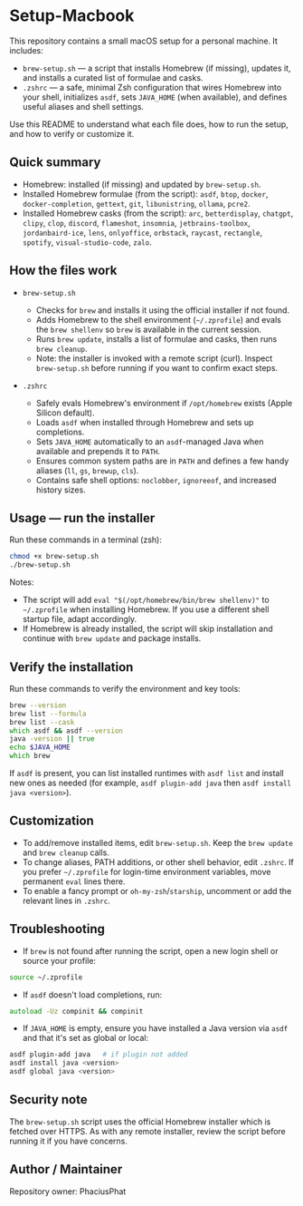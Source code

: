 # Setup-Macbook

This repository contains a small macOS setup for a personal machine. It includes:

- `brew-setup.sh` — a script that installs Homebrew (if missing), updates it, and installs a curated list of formulae and casks.
- `.zshrc` — a safe, minimal Zsh configuration that wires Homebrew into your shell, initializes `asdf`, sets `JAVA_HOME` (when available), and defines useful aliases and shell settings.

Use this README to understand what each file does, how to run the setup, and how to verify or customize it.

## Quick summary

- Homebrew: installed (if missing) and updated by `brew-setup.sh`.
- Installed Homebrew formulae (from the script): `asdf`, `btop`, `docker`, `docker-completion`, `gettext`, `git`, `libunistring`, `ollama`, `pcre2`.
- Installed Homebrew casks (from the script): `arc`, `betterdisplay`, `chatgpt`, `clipy`, `clop`, `discord`, `flameshot`, `insomnia`, `jetbrains-toolbox`, `jordanbaird-ice`, `lens`, `onlyoffice`, `orbstack`, `raycast`, `rectangle`, `spotify`, `visual-studio-code`, `zalo`.

## How the files work

- `brew-setup.sh`
	- Checks for `brew` and installs it using the official installer if not found.
	- Adds Homebrew to the shell environment (`~/.zprofile`) and evals the `brew shellenv` so `brew` is available in the current session.
	- Runs `brew update`, installs a list of formulae and casks, then runs `brew cleanup`.
	- Note: the installer is invoked with a remote script (curl). Inspect `brew-setup.sh` before running if you want to confirm exact steps.

- `.zshrc`
	- Safely evals Homebrew's environment if `/opt/homebrew` exists (Apple Silicon default).
	- Loads `asdf` when installed through Homebrew and sets up completions.
	- Sets `JAVA_HOME` automatically to an `asdf`-managed Java when available and prepends it to `PATH`.
	- Ensures common system paths are in `PATH` and defines a few handy aliases (`ll`, `gs`, `brewup`, `cls`).
	- Contains safe shell options: `noclobber`, `ignoreeof`, and increased history sizes.

## Usage — run the installer

Run these commands in a terminal (zsh):

```zsh
chmod +x brew-setup.sh
./brew-setup.sh
```

Notes:

- The script will add `eval "$(/opt/homebrew/bin/brew shellenv)"` to `~/.zprofile` when installing Homebrew. If you use a different shell startup file, adapt accordingly.
- If Homebrew is already installed, the script will skip installation and continue with `brew update` and package installs.

## Verify the installation

Run these commands to verify the environment and key tools:

```zsh
brew --version
brew list --formula
brew list --cask
which asdf && asdf --version
java -version || true
echo $JAVA_HOME
which brew
```

If `asdf` is present, you can list installed runtimes with `asdf list` and install new ones as needed (for example, `asdf plugin-add java` then `asdf install java <version>`).

## Customization

- To add/remove installed items, edit `brew-setup.sh`. Keep the `brew update` and `brew cleanup` calls.
- To change aliases, PATH additions, or other shell behavior, edit `.zshrc`. If you prefer `~/.zprofile` for login-time environment variables, move permanent `eval` lines there.
- To enable a fancy prompt or `oh-my-zsh`/`starship`, uncomment or add the relevant lines in `.zshrc`.

## Troubleshooting

- If `brew` is not found after running the script, open a new login shell or source your profile:

```zsh
source ~/.zprofile
```

- If `asdf` doesn't load completions, run:

```zsh
autoload -Uz compinit && compinit
```

- If `JAVA_HOME` is empty, ensure you have installed a Java version via `asdf` and that it's set as global or local:

```zsh
asdf plugin-add java   # if plugin not added
asdf install java <version>
asdf global java <version>
```

## Security note

The `brew-setup.sh` script uses the official Homebrew installer which is fetched over HTTPS. As with any remote installer, review the script before running it if you have concerns.

## Author / Maintainer

Repository owner: PhaciusPhat
